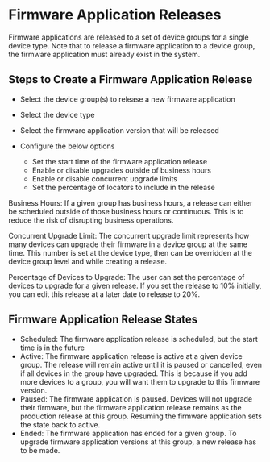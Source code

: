 # Firmware Application Releases

Firmware applications are released to a set of device groups for a single device type. Note that to release a firmware application to a device group, the firmware application must already exist in the system.

## Steps to Create a Firmware Application Release

- Select the device group(s) to release a new firmware application
- Select the device type 
- Select the firmware application version that will be released
- Configure the below options

    * Set the start time of the firmware application release 
    * Enable or disable upgrades outside of business hours
    * Enable or disable concurrent upgrade limits
    * Set the percentage of locators to include in the release

Business Hours: If a given group has business hours, a release can either be scheduled outside of those business hours or continuous. This is to reduce the risk of disrupting business operations.

Concurrent Upgrade Limit: The concurrent upgrade limit represents how many devices can upgrade their firmware in a device group at the same time. This number is set at the device type, then can be overridden at the device group level and while creating a release.

Percentage of Devices to Upgrade: The user can set the percentage of devices to upgrade for a given release. If you set the release to 10% initially, you can edit this release at a later date to release to 20%.


## Firmware Application Release States

- Scheduled: The firmware application release is scheduled, but the start time is in the future
- Active: The firmware application release is active at a given device group. The release will remain active until it is paused or cancelled, even if all devices in the group have upgraded. This is because if you add more devices to a group, you will want them to upgrade to this firmware version. 
- Paused: The firmware application is paused. Devices will not upgrade their firmware, but the firmware application release remains as the production release at this group. Resuming the firmware application sets the state back to active. 
- Ended: The firmware application has ended for a given group. To upgrade firmware application versions at this group, a new release has to be made.

